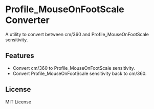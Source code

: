 # Profile_MouseOnFootScale Converter

A utility to convert between cm/360 and Profile_MouseOnFootScale sensitivity.

## Features
- Convert cm/360 to Profile_MouseOnFootScale sensitivity.
- Convert Profile_MouseOnFootScale sensitivity back to cm/360.

## License
MIT License